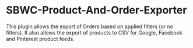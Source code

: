 # SBWC-Product-And-Order-Exporter

This plugin allows the export of Orders based on applied filters (or no filters). It also allows the export of products to CSV for Google, Facebook and Pinterest product feeds.
